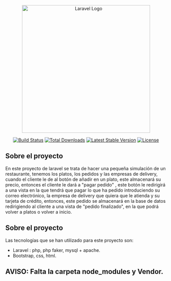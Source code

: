 <p align="center"><a href="https://laravel.com" target="_blank"><img src="https://raw.githubusercontent.com/laravel/art/master/logo-lockup/5%20SVG/2%20CMYK/1%20Full%20Color/laravel-logolockup-cmyk-red.svg" width="400" alt="Laravel Logo"></a></p>

<p align="center">
<a href="https://github.com/laravel/framework/actions"><img src="https://github.com/laravel/framework/workflows/tests/badge.svg" alt="Build Status"></a>
<a href="https://packagist.org/packages/laravel/framework"><img src="https://img.shields.io/packagist/dt/laravel/framework" alt="Total Downloads"></a>
<a href="https://packagist.org/packages/laravel/framework"><img src="https://img.shields.io/packagist/v/laravel/framework" alt="Latest Stable Version"></a>
<a href="https://packagist.org/packages/laravel/framework"><img src="https://img.shields.io/packagist/l/laravel/framework" alt="License"></a>
</p>

## Sobre el proyecto
 En este proyecto de laravel se trata de hacer una pequeña simulación de un restaurante, tenemos los platos, los pedidos y las empresas de delivery, cuando el cliente le de al botón de añadir en un plato, este almacenará su precio, entonces el cliente le dará
 a "pagar pedido" , este botón le redirigirá a una vista en la que tendrá que pagar lo que ha pedido introduciendo su correo electrónico, la empresa de delivery que quiera que le atienda y su tarjeta de crédito, entonces, este pedido se almacenará en la base de datos
 redirigiendo al cliente a una vista de "pedido finalizado", en la que podrá volver a platos o volver a inicio.
  
## Sobre el proyecto
 Las tecnologías que se han utilizado para este proyecto son:
  - Laravel : php, php faker, mysql + apache.
  - Bootstrap, css, html.
    
## AVISO: Falta la carpeta node_modules y Vendor.


